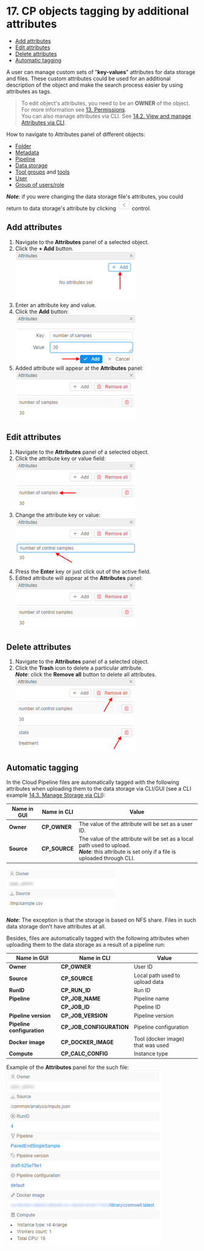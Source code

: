 # 17. CP objects tagging by additional attributes

- [Add attributes](#add-attributes)
- [Edit attributes](#edit-attributes)
- [Delete attributes](#delete-attributes)
- [Automatic tagging](#automatic-tagging)

A user can manage custom sets of "**key-values**" attributes for data storage and files. These custom attributes could be used for an additional description of the object and make the search process easier by using attributes as tags.

> To edit object's attributes, you need to be an **OWNER** of the object. For more information see [13. Permissions](../13_Permissions/13._Permissions.md).  
> You can also manage attributes via CLI. See [14.2. View and manage Attributes via CLI](../14_CLI/14.2._View_and_manage_Attributes_via_CLI.md).

How to navigate to Attributes panel of different objects:

- [Folder](../04_Manage_Folder/4._Manage_Folder.md#displays-icon)
- [Metadata](../05_Manage_Metadata/5._Manage_Metadata.md#show-attributeshide-attributes)
- [Pipeline](../06_Manage_Pipeline/6._Manage_Pipeline.md#details-controls)
- [Data storage](../08_Manage_Data_Storage/8._Manage_Data_Storage.md#show-attributeshide-attributes)
- [Tool groups](../10_Manage_Tools/10._Manage_Tools.md#show-attributeshide-attributes) and [tools](../10_Manage_Tools/10._Manage_Tools.md#show-attributeshide-attributes)
- [User](../12_Manage_Settings/12.4._Edit_delete_a_user.md#attributes)
- [Group of users/role](../12_Manage_Settings/12.6._Edit_a_group_role.md#attributes)

**_Note_**: if you were changing the data storage file's attributes, you could return to data storage's attribute by clicking ![CP_ObjectsTaggingByAdditionalAttributes](attachments/TaggingByAttributes_1.png) control.

## Add attributes

1. Navigate to the **Attributes** panel of a selected object.
2. Click the **+ Add** button.  
    ![CP_ObjectsTaggingByAdditionalAttributes](attachments/TaggingByAttributes_2.png)
3. Enter an attribute key and value.
4. Click the **Add** button:  
    ![CP_ObjectsTaggingByAdditionalAttributes](attachments/TaggingByAttributes_3.png)
5. Added attribute will appear at the **Attributes** panel:  
    ![CP_ObjectsTaggingByAdditionalAttributes](attachments/TaggingByAttributes_7.png)

## Edit attributes

1. Navigate to the **Attributes** panel of a selected object.
2. Click the attribute key or value field:  
    ![CP_ObjectsTaggingByAdditionalAttributes](attachments/TaggingByAttributes_4.png)
3. Change the attribute key or value:  
    ![CP_ObjectsTaggingByAdditionalAttributes](attachments/TaggingByAttributes_8.png)
4. Press the **Enter** key or just click out of the active field.
5. Edited attribute will appear at the **Attributes** panel:  
    ![CP_ObjectsTaggingByAdditionalAttributes](attachments/TaggingByAttributes_9.png)

## Delete attributes

1. Navigate to the **Attributes** panel of a selected object.
2. Click the **Trash** icon to delete a particular attribute.  
    **_Note_**: click the **Remove all** button to delete all attributes.  
    ![CP_ObjectsTaggingByAdditionalAttributes](attachments/TaggingByAttributes_5.png)

## Automatic tagging

In the Cloud Pipeline files are automatically tagged with the following attributes when uploading them to the data storage via CLI/GUI (see a CLI example [14.3. Manage Storage via CLI](../14_CLI/14.3._Manage_Storage_via_CLI.md#upload-and-download-data)):

| Name in GUI | Name in CLI | Value |
|---|---|---|
| **Owner** | **CP\_OWNER** | The value of the attribute will be set as a user ID. |
| **Source** | **CP\_SOURCE** | The value of the attribute will be set as a local path used to upload.<br />**_Note_**: this attribute is set only if a file is uploaded through CLI.|

![CP_ObjectsTaggingByAdditionalAttributes](attachments/TaggingByAttributes_6.png)

**_Note_**: The exception is that the storage is based on NFS share. Files in such data storage don't have attributes at all.

Besides, files are automatically tagged with the following attributes when uploading them to the data storage as a result of a pipeline run:

| Name in GUI | Name in CLI | Value |
|---|---|---|
| **Owner** | **CP\_OWNER** | User ID |
| **Source** | **CP\_SOURCE** | Local path used to upload data |
| **RunID** | **CP\_RUN\_ID** | Run ID |
| **Pipeline** | **CP\_JOB\_NAME** | Pipeline name |
|  | **CP\_JOB\_ID** | Pipeline ID |
| **Pipeline version** | **CP\_JOB\_VERSION** | Pipeline version |
| **Pipeline configuration** | **CP\_JOB\_CONFIGURATION** | Pipeline configuration |
| **Docker image** | **CP\_DOCKER\_IMAGE** | Tool (docker image) that was used |
| **Compute** | **CP\_CALC\_CONFIG** | Instance type |

Example of the **Attributes** panel for the such file:  
![CP_ObjectsTaggingByAdditionalAttributes](attachments/TaggingByAttributes_10.png)